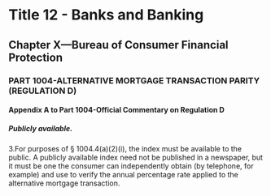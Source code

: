 
# Title 12 - Banks and Banking
## Chapter X—Bureau of Consumer Financial Protection
### PART 1004-ALTERNATIVE MORTGAGE TRANSACTION PARITY (REGULATION D)
#### Appendix A to Part 1004-Official Commentary on Regulation D
##### Publicly available.

3.For purposes of § 1004.4(a)(2)(i), the index must be available to the public. A publicly available index need not be published in a newspaper, but it must be one the consumer can independently obtain (by telephone, for example) and use to verify the annual percentage rate applied to the alternative mortgage transaction.
